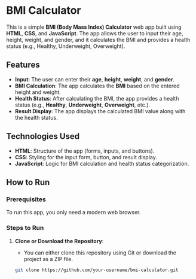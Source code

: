 # BMI Calculator

This is a simple **BMI (Body Mass Index) Calculator** web app built using **HTML**, **CSS**, and **JavaScript**. The app allows the user to input their age, height, weight, and gender, and it calculates the BMI and provides a health status (e.g., Healthy, Underweight, Overweight).

## Features

- **Input**: The user can enter their **age**, **height**, **weight**, and **gender**.
- **BMI Calculation**: The app calculates the **BMI** based on the entered height and weight.
- **Health Status**: After calculating the BMI, the app provides a health status (e.g., **Healthy**, **Underweight**, **Overweight**, etc.).
- **Result Display**: The app displays the calculated BMI value along with the health status.

## Technologies Used

- **HTML**: Structure of the app (forms, inputs, and buttons).
- **CSS**: Styling for the input form, button, and result display.
- **JavaScript**: Logic for BMI calculation and health status categorization.

## How to Run

### Prerequisites

To run this app, you only need a modern web browser.

### Steps to Run

1. **Clone or Download the Repository**: 
   - You can either clone this repository using Git or download the project as a ZIP file.

   ```bash
   git clone https://github.com/your-username/bmi-calculator.git
